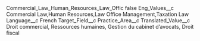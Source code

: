 <?xml version="1.0" encoding="UTF-8"?>
<CustomMetadata xmlns="http://soap.sforce.com/2006/04/metadata" xmlns:xsi="http://www.w3.org/2001/XMLSchema-instance" xmlns:xsd="http://www.w3.org/2001/XMLSchema">
    <label>Commercial_Law_Human_Resources_Law_Offic</label>
    <protected>false</protected>
    <values>
        <field>Eng_Values__c</field>
        <value xsi:type="xsd:string">Commercial Law,Human Resources,Law Office Management,Taxation Law</value>
    </values>
    <values>
        <field>Language__c</field>
        <value xsi:type="xsd:string">French</value>
    </values>
    <values>
        <field>Target_Field__c</field>
        <value xsi:type="xsd:string">Practice_Area__c</value>
    </values>
    <values>
        <field>Translated_Value__c</field>
        <value xsi:type="xsd:string">Droit commercial, Ressources humaines, Gestion du cabinet d’avocats, Droit fiscal</value>
    </values>
</CustomMetadata>
